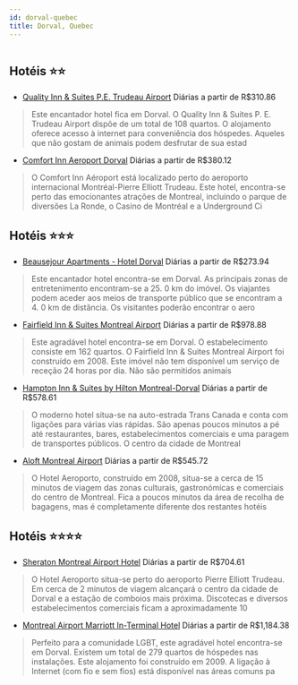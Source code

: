 ```yaml
---
id: dorval-quebec
title: Dorval, Quebec
---
```


<center><img src="http://photos.hotelbeds.com/giata/20/201066/201066a_hb_a_052.jpg" alt="" /></center>


## Hotéis ⭐️⭐️

-    [Quality Inn & Suites P.E. Trudeau Airport](https://www.hurb.com/aud/https://www.hurb.com/hoteis/dorval/quality-inn-suites-p-e-trudeau-airport-JNP-JP789459?cmp=18055) Diárias a partir de R$310.86
   > Este encantador hotel fica em Dorval. O Quality Inn &amp; Suites P. E. Trudeau Airport dispõe de um total de 108 quartos. O alojamento oferece acesso à internet para conveniência dos hóspedes. Aqueles que não gostam de animais podem desfrutar de sua estad
-    [Comfort Inn Aeroport Dorval](https://www.hurb.com/aud/https://www.hurb.com/hoteis/dorval/comfort-inn-aeroport-dorval-JNP-JP194868?cmp=18055) Diárias a partir de R$380.12
   > O Comfort Inn Aéroport está localizado perto do aeroporto internacional Montréal-Pierre Elliott Trudeau. Este hotel, encontra-se perto das emocionantes atrações de Montreal, incluindo o parque de diversões La Ronde, o Casino de Montréal e a Underground Ci

## Hotéis ⭐️⭐️⭐️

-    [Beausejour Apartments - Hotel Dorval](https://www.hurb.com/aud/https://www.hurb.com/hoteis/dorval/beausejour-apartments-hotel-dorval-JNP-JP533568?cmp=18055) Diárias a partir de R$273.94
   > Este encantador hotel encontra-se em Dorval. As principais zonas de entretenimento encontram-se a 25. 0 km do imóvel. Os viajantes podem aceder aos meios de transporte público que se encontram a 4. 0 km de distância. Os visitantes poderão encontrar o aero
-    [Fairfield Inn & Suites Montreal Airport](https://www.hurb.com/aud/https://www.hurb.com/hoteis/dorval/fairfield-inn-suites-montreal-airport-JNP-JP090680?cmp=18055) Diárias a partir de R$978.88
   > Este agradável hotel encontra-se em Dorval. O estabelecimento consiste em 162 quartos. O Fairfield Inn &amp; Suites Montreal Airport foi construído em 2008. Este imóvel não tem disponível um serviço de receção 24 horas por dia. Não são permitidos animais 
-    [Hampton Inn & Suites by Hilton Montreal-Dorval](https://www.hurb.com/aud/https://www.hurb.com/hoteis/dorval/hampton-inn-suites-by-hilton-montreal-dorval-JNP-JP166188?cmp=18055) Diárias a partir de R$578.61
   > O moderno hotel situa-se na auto-estrada Trans Canada e conta com ligações para várias vias rápidas. São apenas poucos minutos a pé até restaurantes, bares, estabelecimentos comerciais e uma paragem de transportes públicos. O centro da cidade de Montreal 
-    [Aloft Montreal Airport](https://www.hurb.com/aud/https://www.hurb.com/hoteis/dorval/aloft-montreal-airport-JNP-JP048887?cmp=18055) Diárias a partir de R$545.72
   > O Hotel Aeroporto, construído em 2008, situa-se a cerca de 15 minutos de viagem das zonas culturais, gastronómicas e comerciais do centro de Montreal. Fica a poucos minutos da área de recolha de bagagens, mas é completamente diferente dos restantes hotéis

## Hotéis ⭐️⭐️⭐️⭐️

-    [Sheraton Montreal Airport Hotel](https://www.hurb.com/aud/https://www.hurb.com/hoteis/dorval/sheraton-montreal-airport-hotel-JNP-JP324234?cmp=18055) Diárias a partir de R$704.61
   > O Hotel Aeroporto situa-se perto do aeroporto Pierre Elliott Trudeau. Em cerca de 2 minutos de viagem alcançará o centro da cidade de Dorval e a estação de comboios mais próxima. Discotecas e diversos estabelecimentos comerciais ficam a aproximadamente 10
-    [Montreal Airport Marriott In-Terminal Hotel](https://www.hurb.com/aud/https://www.hurb.com/hoteis/dorval/montreal-airport-marriott-in-terminal-hotel-JNP-JP976747?cmp=18055) Diárias a partir de R$1,184.38
   > Perfeito para a comunidade LGBT, este agradável hotel encontra-se em Dorval. Existem um total de 279 quartos de hóspedes nas instalações. Este alojamento foi construído em 2009. A ligação à Internet (com fio e sem fios) está disponível nas áreas comuns pa
